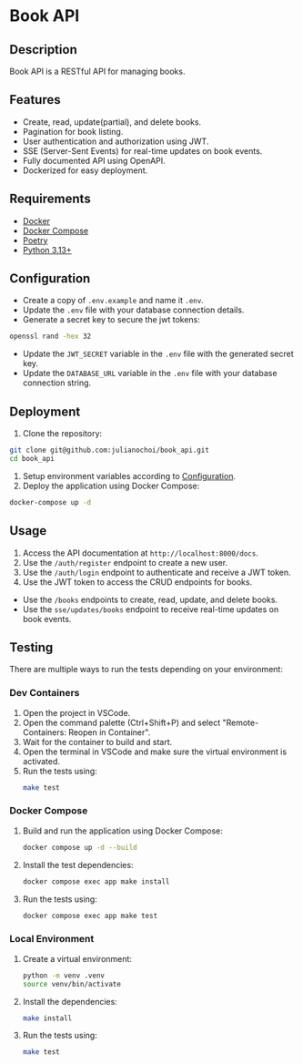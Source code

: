 # Book API
## Description
Book API is a RESTful API for managing books.

## Features
- Create, read, update(partial), and delete books.
- Pagination for book listing.
- User authentication and authorization using JWT.
- SSE (Server-Sent Events) for real-time updates on book events.
- Fully documented API using OpenAPI.
- Dockerized for easy deployment.

## Requirements
* [Docker](https://www.docker.com/)
* [Docker Compose](https://docs.docker.com/compose/install/)
* [Poetry](https://python-poetry.org/docs/#installation)
* [Python 3.13+](https://www.python.org/downloads/)

## Configuration
- Create a copy of `.env.example` and name it `.env`.
- Update the `.env` file with your database connection details.
- Generate a secret key to secure the jwt tokens:
```bash
openssl rand -hex 32
```
- Update the `JWT_SECRET` variable in the `.env` file with the generated secret key.
- Update the `DATABASE_URL` variable in the `.env` file with your database connection string.

## Deployment
1. Clone the repository:
```bash
git clone git@github.com:julianochoi/book_api.git
cd book_api
```
1. Setup environment variables according to [Configuration](#configuration).
1. Deploy the application using Docker Compose:
```bash
docker-compose up -d
```

## Usage
1. Access the API documentation at `http://localhost:8000/docs`.
1. Use the `/auth/register` endpoint to create a new user.
1. Use the `/auth/login` endpoint to authenticate and receive a JWT token.
1. Use the JWT token to access the CRUD endpoints for books.
- Use the `/books` endpoints to create, read, update, and delete books.
- Use the `sse/updates/books` endpoint to receive real-time updates on book events.

## Testing
There are multiple ways to run the tests depending on your environment:

### Dev Containers
1. Open the project in VSCode.
1. Open the command palette (Ctrl+Shift+P) and select "Remote-Containers: Reopen in Container".
1. Wait for the container to build and start.
1. Open the terminal in VSCode and make sure the virtual environment is activated.
1. Run the tests using:
	```bash
	make test
	```

### Docker Compose
1. Build and run the application using Docker Compose:
	```bash
	docker compose up -d --build
	```
1. Install the test dependencies:
	```bash
	docker compose exec app make install
	```
1. Run the tests using:
	```bash
	docker compose exec app make test
	```

### Local Environment
1. Create a virtual environment:
	```bash
	python -m venv .venv
	source venv/bin/activate
	```
1. Install the dependencies:
	```bash
	make install
	```
1. Run the tests using:
	```bash
	make test
	```